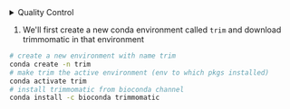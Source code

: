 <details>
<summary>Quality Control</summary>

Your first step in assembling a genome is to remove poor quality base calls and adaptor sequences from your raw DNA reads. To do so, we'll use a program called Trimmomatic, which can be easily installed using Conda. 

</details> 

1. We'll first create a new conda environment called `trim` and download trimmomatic in that environment
```sh
# create a new environment with name trim 
conda create -n trim 
# make trim the active environment (env to which pkgs installed)
conda activate trim 
# install trimmomatic from bioconda channel 
conda install -c bioconda trimmomatic 
```
